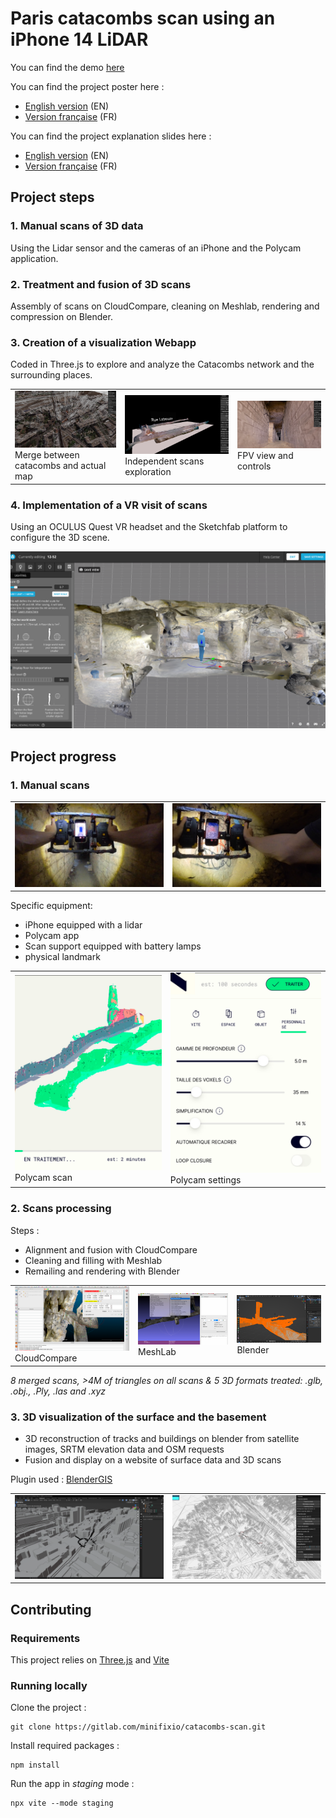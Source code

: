 # Paris catacombs scan using an iPhone 14 LiDAR

You can find the demo [here](https://emile.le-gallic.com/catacombs/)

You can find the project poster here :
- [English version](previews/project-poster-en.png) (EN)
- [Version française](previews/project-poster-fr.png) (FR)

You can find the project explanation slides here :
- [English version](previews/project-slides-en.pdf) (EN)
- [Version française](previews/project-slides-fr.pdf) (FR)



## Project steps
### 1. Manual scans of 3D data
Using the Lidar sensor and the cameras of an iPhone and the Polycam application.

### 2. Treatment and fusion of 3D scans
Assembly of scans on CloudCompare, cleaning on Meshlab, rendering and compression on Blender.

### 3. Creation of a visualization Webapp
Coded in Three.js to explore and analyze the Catacombs network and the surrounding places.

|  |  |  |
|--|--|--|
![Merge between catacombs and actual map](previews/preview-13.png) Merge between catacombs and actual map | ![Independent scans exploration](previews/preview-14.png) Independent scans exploration | ![FPV view and controls](previews/preview-11.png) FPV view and controls

### 4. Implementation of a VR visit of scans
Using an OCULUS Quest VR headset and the Sketchfab platform to configure the 3D scene.

![Oculus view](previews/preview-12.png)



## Project progress
### 1. Manual scans

|  |  |
|---|---|
![](previews/preview-1.png) | ![](previews/preview-2.png)

Specific equipment:
- iPhone equipped with a lidar
- Polycam app
- Scan support equipped with battery lamps 
- physical landmark

|  |  |
|---|---|
![](previews/preview-5.png) Polycam scan | ![](previews/preview-4.png) Polycam settings


### 2. Scans processing
Steps :
- Alignment and fusion with CloudCompare
- Cleaning and filling with Meshlab
- Remailing and rendering with Blender

|  |  |  |
|---|---|---|
![CloudCompare](previews/preview-6.png) CloudCompare | ![MeshLab](previews/preview-7.png) MeshLab | ![Blender](previews/preview-8.png) Blender

*8 merged scans, >4M of triangles on all scans & 5 3D formats treated: .glb, .obj., .Ply, .las and .xyz*


### 3. 3D visualization of the surface and the basement
- 3D reconstruction of tracks and buildings on blender from satellite images, SRTM elevation data and OSM requests
- Fusion and display on a website of surface data and 3D scans

Plugin used : [BlenderGIS](https://github.com/domlysz/BlenderGIS)

|  |  |
|---|---|
![](previews/preview-9.png) | ![](previews/preview-10.png)



## Contributing

### Requirements
This project relies on [Three.js](https://threejs.org/) and [Vite](https://vitejs.dev/)

### Running locally

Clone the project :
```
git clone https://gitlab.com/minifixio/catacombs-scan.git
```

Install required packages :
```
npm install
```

Run the app in *staging* mode :
```
npx vite --mode staging
```
